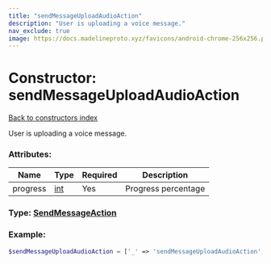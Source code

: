 ```yaml
---
title: "sendMessageUploadAudioAction"
description: "User is uploading a voice message."
nav_exclude: true
image: https://docs.madelineproto.xyz/favicons/android-chrome-256x256.png
---
```

# Constructor: sendMessageUploadAudioAction  
[Back to constructors index](/API_docs/constructors/index.md)



User is uploading a voice message.

### Attributes:

| Name     |    Type       | Required | Description |
|----------|---------------|----------|-------------|
|progress|[int](/API_docs/types/int.md) | Yes|Progress percentage|



### Type: [SendMessageAction](/API_docs/types/SendMessageAction.md)


### Example:

```php
$sendMessageUploadAudioAction = ['_' => 'sendMessageUploadAudioAction', 'progress' => int];
```  
